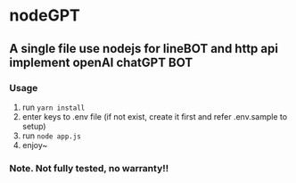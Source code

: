 
# nodeGPT

## A single file use nodejs for lineBOT and http api implement openAI chatGPT BOT

### Usage

1. run `yarn install`
2. enter keys to .env file (if not exist, create it first and refer .env.sample to setup)
3. run `node app.js`
4. enjoy~

### Note. Not fully tested, no warranty!!
